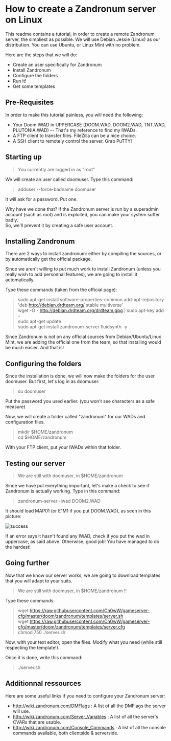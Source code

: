 # How to create a Zandronum server on Linux

This readme contains a tutorial, in order to create a remote Zandronum server, the simpliest as possible.
We will use Debian Jessie (Linux) as our distribution. You can use Ubuntu, or Linux Mint with no problem.

Here are the steps that we will do:
- Create an user specifically for Zandronum
- Install Zandronum
- Configure the folders
- Run it!
- Get some templates


## Pre-Requisites

In order to make this tutorial painless, you will need the following:
- Your Doom IWAD in UPPERCASE (DOOM.WAD, DOOM2.WAD, TNT.WAD, PLUTONIA.WAD) -- That's my reference to find my IWADs.
- A FTP client to transfer files. FileZilla can be a nice choice.
- A SSH client to remotely control the server. Grab PuTTY!

## Starting up

>You currently are logged in as "root"

We will create an user called doomuser. Type this command:
> adduser --force-badname doomuser 

It will ask for a password. Put one.

Why have we done that? If the Zandronum server is run by a superadmin account (such as root) and is exploited, you can make your system suffer badly. <br />
So, we'll prevent it by creating a safe user account.

## Installing Zandronum

There are 2 ways to install zandronum: either by compiling the sources, or by automatically get the official package.

Since we aren't willing to put much work to install Zandronum (unless you really wish to add personnal features), we are going to install it automatically.

Type these commands (taken from the official page):
>sudo apt-get install software-properties-common
add-apt-repository 'deb http://debian.drdteam.org/ stable multiverse' <br />
wget -O - http://debian.drdteam.org/drdteam.gpg | sudo apt-key add - <br />
sudo apt-get update <br />
sudo apt-get install zandronum-server fluidsynth -y

Since Zandronum is not on any official sources from Debian/Ubuntu/Linux Mint, we are adding the official one from the team, so that installing would be much easier. And that is!

## Configuring the folders

Since the installation is done, we will now make the folders for the user doomuser. 
But first, let's log in as doomuser:

> su doomuser

Put the password you used earlier. (you won't see characters as a safe measure)

Now, we will create a folder called "zandronum" for our WADs and configuration files.

> mkdir $HOME/zandronum <br />
cd $HOME/zandronum

With your FTP client, put your IWADs within that folder.

## Testing our server

> We are still with doomuser, in $HOME/zandronum 

Since we have put everything important, let's make a check to see if Zandronum is actually working. Type in this command:
> zandronum-server -iwad DOOM2.WAD

It should load MAP01 (or E1M1 if you put DOOM.WAD), as seen in this picture:

![success](https://raw.githubusercontent.com/Ch0wW/gameserver-cfg/master/doom/zandronum/images/success.PNG)

If an error says it hasn't found any IWAD, check if you put the wad in uppercase, as said above. Otherwise, good job! You have managed to do the hardest!

## Going further

Now that we know our server works, we are going to download templates that you will adapt to your suits.

> We are still with doomuser, in $HOME/zandronum !!

Type these commands:

> wget https://raw.githubusercontent.com/Ch0wW/gameserver-cfg/master/doom/zandronum/templates/server.sh<br />
wget https://raw.githubusercontent.com/Ch0wW/gameserver-cfg/master/doom/zandronum/templates/server.cfg<br />
chmod 750 ./server.sh

Now, with your text editor, open the files. Modify what you need (while still respecting the template!). 

Once it is done, write this command:
> ./server.sh

## Additionnal ressources

Here are some useful links if you need to configure your Zandronum server:
- http://wiki.zandronum.com/DMFlags : A list of all the DMFlags the server will use.
- http://wiki.zandronum.com/Server_Variables : A list of all the server's CVARs that are usable.
- http://wiki.zandronum.com/Console_Commands : A list of all the console commands available, both clientside & serverside.

